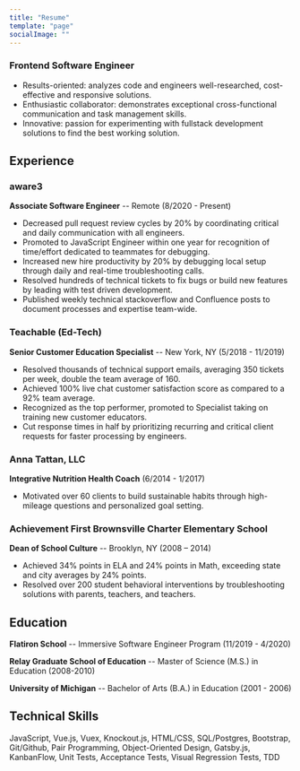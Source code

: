 ```yaml
---
title: "Resume"
template: "page"
socialImage: ""
---
```


### Frontend Software Engineer
+ Results-oriented: analyzes code and engineers well-researched, cost-effective and responsive solutions.
+ Enthusiastic collaborator: demonstrates exceptional cross-functional communication and task management skills.
+ Innovative: passion for experimenting with fullstack development solutions to find the best working solution.

## Experience
### aware3
**Associate Software Engineer** -- Remote (8/2020 - Present)

+ Decreased pull request review cycles by 20% by coordinating critical and daily communication with all engineers.
+ Promoted to JavaScript Engineer within one year for recognition of time/effort dedicated to teammates for debugging.
+ Increased new hire productivity by 20% by debugging local setup through daily and real-time troubleshooting calls.
+ Resolved hundreds of technical tickets to fix bugs or build new features by leading with test driven development.
+ Published weekly technical stackoverflow and Confluence posts to document processes and expertise team-wide.


### Teachable (Ed-Tech)  
**Senior Customer Education Specialist** -- New York, NY (5/2018 - 11/2019)       

+ Resolved thousands of technical support emails, averaging 350 tickets per week, double the team average of 160.
+ Achieved 100% live chat customer satisfaction score as compared to a 92% team average.
+ Recognized as the top performer, promoted to Specialist taking on training new customer educators.
+ Cut response times in half by prioritizing recurring and critical client requests for faster processing by engineers.

### Anna Tattan, LLC
**Integrative Nutrition Health Coach** (6/2014 - 1/2017)

+ Motivated over 60 clients to build sustainable habits through high-mileage questions and personalized goal setting.

### Achievement First Brownsville Charter Elementary School	    
**Dean of School Culture** -- Brooklyn, NY (2008 – 2014)

+ Achieved 34% points in ELA and 24% points in Math, exceeding state and city averages by 24% points.
+ Resolved over 200 student behavioral interventions by troubleshooting solutions with parents, teachers, and teachers.

## Education
**Flatiron School** -- Immersive Software Engineer Program (11/2019 - 4/2020)

**Relay Graduate School of Education** -- Master of Science (M.S.) in Education (2008-2010)

**University of Michigan** -- Bachelor of Arts (B.A.) in Education (2001 - 2006)

## Technical Skills
JavaScript, Vue.js, Vuex, Knockout.js, HTML/CSS, SQL/Postgres, Bootstrap, Git/Github, Pair Programming, Object-Oriented Design, Gatsby.js, KanbanFlow, Unit Tests, Acceptance Tests, Visual Regression Tests, TDD